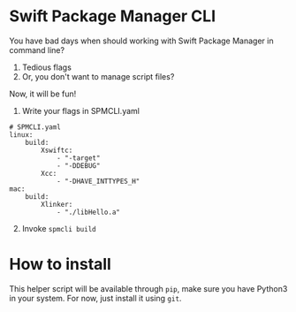 # Swift Package Manager CLI

You have bad days when should working with Swift Package Manager in command line?
1. Tedious flags
2. Or, you don't want to manage script files?

Now, it will be fun!

1. Write your flags in SPMCLI.yaml
```
# SPMCLI.yaml
linux:
    build:
        Xswiftc: 
            - "-target"
            - "-DDEBUG"
        Xcc:
            - "-DHAVE_INTTYPES_H"
mac:
    build:
        Xlinker:
            - "./libHello.a"
```
2. Invoke `spmcli build`

# How to install
This helper script will be available through `pip`, make sure you have Python3 in your system.
For now, just install it using `git`.